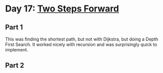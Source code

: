 # Day 17: [Two Steps Forward](https://adventofcode.com/2016/day/17)

## Part 1

This was finding the shortest path, but not with Dijkstra, but doing a Depth First Search. It worked nicely with recursion and was surprisingly quick to implement.

## Part 2

